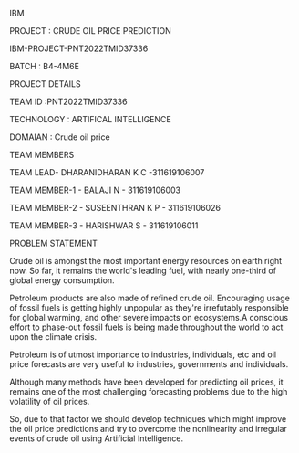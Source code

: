 IBM


PROJECT : CRUDE OIL PRICE PREDICTION

IBM-PROJECT-PNT2022TMID37336

BATCH : B4-4M6E

PROJECT DETAILS

TEAM ID :PNT2022TMID37336

TECHNOLOGY : ARTIFICAL INTELLIGENCE

DOMAIAN : Crude oil price

TEAM MEMBERS

TEAM LEAD- DHARANIDHARAN K C -311619106007

TEAM MEMBER-1 - BALAJI N - 311619106003

TEAM MEMBER-2 - SUSEENTHRAN K P - 311619106026

TEAM MEMBER-3 - HARISHWAR S - 311619106011

PROBLEM STATEMENT  

Crude oil is amongst the most important energy resources on earth right now. So far, it remains the world's leading fuel, with nearly one-third of global energy consumption. 

Petroleum products are also made of refined crude oil. Encouraging usage of fossil fuels is getting highly unpopular as they're irrefutably responsible for global warming, and other severe impacts on ecosystems.A conscious effort to phase-out fossil fuels is being made throughout the world to act upon the climate crisis. 

Petroleum is of utmost importance to industries, individuals, etc and oil price forecasts are very useful to industries, governments and individuals. 

Although many methods have been developed for predicting oil prices, it remains one of the most challenging forecasting problems due to the high volatility of oil prices.

So, due to that factor we should develop techniques which might improve the oil price predictions and try to overcome the nonlinearity and irregular events of crude oil using Artificial Intelligence.







